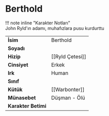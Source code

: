 # Berthold   
  
  
!!! note inline "Karakter Notları"  
	John Ryld'ın adamı, muhafızlara pusu kurdurttu  
  
  
|  |  |  
|---|---|  
| **İsim** | Berthold |  
| **Soyadı** |  |  
| **Hizip** | [[Ryld Çetesi]] |  
| **Cinsiyet** | Erkek |  
| **Irk** | Human |  
| **Sınıf** |  |  
| **Kütük** | [[Warbonter]] |  
| **Münasebet** | Düşman - Ölü |  
| **Karakter Betimi** |  |  
